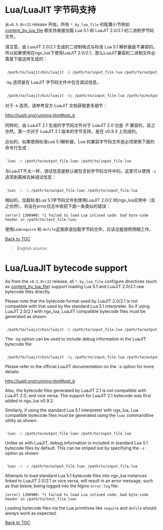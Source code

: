 Lua/LuaJIT 字节码支持
===========================

从`v0.5.0rc32` release 开始，所有 `*_by_lua_file` 的配置小节例如 [content_by_lua_file](#content_by_lua_file) 都支持直接加载 Lua 5.1 和 LuaJIT 2.0/2.1 的二进制字节码文件。

请注意，由 LuaJIT 2.0/2.1 生成的二进制格式与标准 Lua 5.1 解析器是不兼容的。所以如果使用在ngx_lua下使用LuaJIT 2.0/2.1，那么LuaJIT兼容的二进制文件必需是下面这样生成的：

```bash

 /path/to/luajit/bin/luajit -b /path/to/input_file.lua /path/to/output_file.luac
```

`-bg` 选项是在 LuaJIT 字节码文件中包含调试信息。

```bash

 /path/to/luajit/bin/luajit -bg /path/to/input_file.lua /path/to/output_file.luac
```

对于`-b` 选项，请参考官方 LuaJIT 文档获取更多细节：

<http://luajit.org/running.html#opt_b>

同样的，由 LuaJIT 2.1 生成的字节码文件对于 LuaJIT 2.0 也是 *不* 兼容的，反之亦然。第一次对于 LuaJIT 2.1 版本的字节支持，是在 v0.9.3 上完成的。

近似的，如果使用标准Lua 5.1解析器，Lua 的兼容字节码文件是必须使用下面的命令行生成：

```bash

 luac -o /path/to/output_file.luac /path/to/input_file.lua
```

与LuaJIT不太一样，调试信息是默认被包含到字节码文件中的。这里可以使用 `-s` 选项剥离掉去掉调试信息：

```bash

 luac -s -o /path/to/output_file.luac /path/to/input_file.lua
```

相似的，加载标准Lua 5.1字节码文件到使用LuaJIT 2.0/2.1的ngx_lua实例中（反之亦然），将会在error日志中收到下面一条类似的错误：

    [error] 13909#0: *1 failed to load Lua inlined code: bad byte-code header in /path/to/test_file.luac

使用Lua`require` 和 `dofile`这类原语加载字节码文件，应该总能按照预期工作。

[Back to TOC](#table-of-contents)

> English source:

Lua/LuaJIT bytecode support
===========================

As from the `v0.5.0rc32` release, all `*_by_lua_file` configure directives (such as [content_by_lua_file](#content_by_lua_file)) support loading Lua 5.1 and LuaJIT 2.0/2.1 raw bytecode files directly.

Please note that the bytecode format used by LuaJIT 2.0/2.1 is not compatible with that used by the standard Lua 5.1 interpreter. So if using LuaJIT 2.0/2.1 with ngx_lua, LuaJIT compatible bytecode files must be generated as shown:

```bash

 /path/to/luajit/bin/luajit -b /path/to/input_file.lua /path/to/output_file.luac
```

The `-bg` option can be used to include debug information in the LuaJIT bytecode file:

```bash

 /path/to/luajit/bin/luajit -bg /path/to/input_file.lua /path/to/output_file.luac
```

Please refer to the official LuaJIT documentation on the `-b` option for more details:

<http://luajit.org/running.html#opt_b>

Also, the bytecode files generated by LuaJIT 2.1 is *not* compatible with LuaJIT 2.0, and vice versa. The support for LuaJIT 2.1 bytecode was first added in ngx_lua v0.9.3.

Similarly, if using the standard Lua 5.1 interpreter with ngx_lua, Lua compatible bytecode files must be generated using the `luac` commandline utility as shown:

```bash

 luac -o /path/to/output_file.luac /path/to/input_file.lua
```

Unlike as with LuaJIT, debug information is included in standard Lua 5.1 bytecode files by default. This can be striped out by specifying the `-s` option as shown:

```bash

 luac -s -o /path/to/output_file.luac /path/to/input_file.lua
```

Attempts to load standard Lua 5.1 bytecode files into ngx_lua instances linked to LuaJIT 2.0/2.1 or vice versa, will result in an error message, such as that below, being logged into the Nginx `error.log` file:


    [error] 13909#0: *1 failed to load Lua inlined code: bad byte-code header in /path/to/test_file.luac


Loading bytecode files via the Lua primitives like `require` and `dofile` should always work as expected.

[Back to TOC](#table-of-contents)